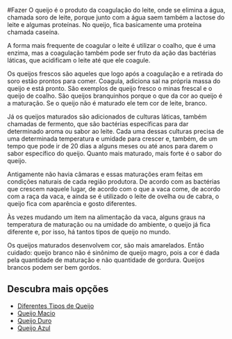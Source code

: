 #Fazer
O queijo é o produto da coagulação do leite, onde se elimina a água, chamada soro de leite, porque junto com a água saem também a lactose do leite e algumas proteínas. No queijo, fica basicamente uma proteína chamada caseína.  
  
A forma mais frequente de coagular o leite é utilizar o coalho, que é uma enzima, mas a coagulação também pode ser fruto da ação das bactérias láticas, que acidificam o leite até que ele coagule.

Os queijos frescos são aqueles que logo após a coagulação e a retirada do soro estão prontos para comer. Coagula, adiciona sal na própria massa do queijo e está pronto. São exemplos de queijo fresco o minas frescal e o queijo de coalho. São queijos branquinhos porque o que da cor ao queijo é a maturação. Se o queijo não é maturado ele tem cor de leite, branco.  
  
Já os queijos maturados são adicionados de culturas láticas, também chamadas de fermento, que são bactérias específicas para dar determinado aroma ou sabor ao leite. Cada uma dessas culturas precisa de uma determinada temperatura e umidade para crescer e, também, de um tempo que pode ir de 20 dias a alguns meses ou até anos para darem o sabor específico do queijo. Quanto mais maturado, mais forte é o sabor do queijo.  
  
Antigamente não havia câmaras e essas maturações eram feitas em condições naturais de cada região produtora. De acordo com as bactérias que crescem naquele lugar, de acordo com o que a vaca come, de acordo com a raça da vaca, e ainda se é utilizado o leite de ovelha ou de cabra, o queijo fica com aparência e gosto diferentes.  
  
Às vezes mudando um item na alimentação da vaca, alguns graus na temperatura de maturação ou na umidade do ambiente, o queijo já fica diferente e, por isso, há tantos tipos de queijo no mundo.  
  
Os queijos maturados desenvolvem cor, são mais amarelados. Então cuidado: queijo branco não é sinônimo de queijo magro, pois a cor é dada pela quantidade de maturação e não quantidade de gordura. Queijos brancos podem ser bem gordos.


## **Descubra mais opções**

- [Diferentes Tipos de Queijo](https://content.paodeacucar.com/prazer-de-comer-e-beber/diferentes-tipos-de-queijo)
- [Queijo Macio](https://content.paodeacucar.com/prazer-de-comer-e-beber/tipos-de-queijos-macios)
- [Queijo Duro](https://content.paodeacucar.com/prazer-de-comer-e-beber/tipos-de-queijos-duros)
- [Queijo Azul](https://content.paodeacucar.com/prazer-de-comer-e-beber/quais-sao-os-principais-queijos-azuis)